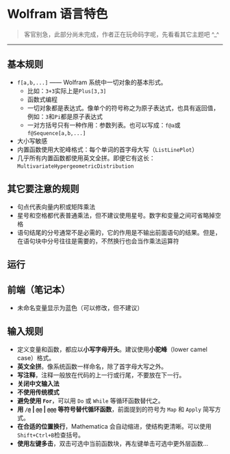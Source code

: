 # Wolfram 语言特色

> 客官别急，此部分尚未完成，作者正在玩命码字呢，先看看其它主题吧 ^_^

---

## 基本规则
* `f[a,b,...]` —— Wolfram 系统中一切对象的基本形式。
  * 比如：`3+3`实际上是`Plus[3,3]`
  * 函数式编程
  * 一切对象都是表达式。像单个的符号称之为原子表达式，也具有返回值，例如：`3`和`Pi`都是原子表达式
  * 一对方括号只有一种作用：参数列表。也可以写成：`f@a`或`f@Sequence[a,b,...]`
* 大小写敏感
* 内置函数使用大驼峰格式：每个单词的首字母大写（`ListLinePlot`）
* 几乎所有内置函数都使用英文全拼。即便它有这长：`MultivariateHypergeometricDistribution`

## 其它要注意的规则
* 句点代表向量内积或矩阵乘法
* 星号和空格都代表普通乘法，但不建议使用星号。数字和变量之间可省略掉空格
* 语句结尾的分号通常不是必需的，它的作用是不输出前面语句的结果。但是，在语句块中分号往往是需要的，不然换行也会当作乘法运算符

## 运行

## 前端（笔记本）
* 未命名变量显示为蓝色（可以修改，但不建议）


## 输入规则
* 定义变量和函数，都应以**小写字母开头**。建议使用**小驼峰**（lower camel case）格式。
* **英文全拼**。像系统函数一样命名，除了首字母大写之外。
* **写注释**，注释一般放在代码的上一行或行尾，不要放在下一行。
* **关闭中文输入法**
* **不使用传统模式**
* **避免使用 `For`**，可以用 `Do` 或 `While` 等循环函数替代之。
* **用 `/@` | `@@` | `@@@` 等符号替代循环函数**，前面提到的符号为 `Map` 和 `Apply` 简写方式。
* **在合适的位置换行**，Mathematica 会自动缩进，使结构更清晰。可以使用`Shift+Ctrl+B`检查括号。
* **使用左键多击**，双击可选中当前函数块，再左键单击可选中更外层函数...
